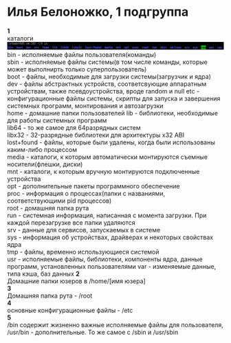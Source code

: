 # Илья Белоножко, 1 подгруппа  
**1**  
каталоги  
![](dirs.png)  
bin - исполняемые файлы пользователя(команды)  
sbin - исполняемые файлы системы(в том числе команды, которые может выполнирть только суперпользователь)  
boot - файлы, необходимые для загрузки системы(загрузчик и ядра)  
dev - файлы абстрактных устройств, соответсвующие аппаратным устройствам, также псевдоустройства, вроде random и null
etc - конфигурационные файлы системы, скрипты для запуска и завершения системных программ, монтирования и автозагрузки  
home - домашние папки пользователей
lib - библиотеки, необходимые для работы системных программ  
lib64 - то же самое для 64разрядных систем  
libx32 - 32-разрядные библиотеки для архитектуры x32 ABI  
lost+found - файлы, которые были удалены, когда были использованы каким-либо процессом  
media - каталоги, к которым автоматически монтируются съемные носители(флешки, диски)  
mnt - каталоги, к которым вручную монтируются подключенные устройства  
opt - дополнительные пакеты программного обеспечение  
proc - информация о процессах(папки с названиями, соответствующими pid процессов)  
root - домашняя папка рута  
run - системная информация, написанная с момента загрузки. При каждой перезагрузке все папки удаляются  
srv - данные для сервисов, запускаемых в системе  
sys - информация об устройствах, драйверах и некоторых свойствах ядра  
tmp - файлы, временно использующиеся системой  
usr - исполняемые файлы, библиотеки, компоненты ядра, данные программ, установленных пользователями
var - изменяемые данные, типа кэша, баз данных
**2**  
Домашние папки юзеров в /home/[имя юзера]  
**3**  
Домашняя папка рута - /root  
**4**  
основные конфигурационные файлы - /etc  
**5**  
/bin содержит жизненно важные исполняемые файлы для пользователя, /usr/bin - дополнительные. То же самое с /sbin и /usr/sbin
